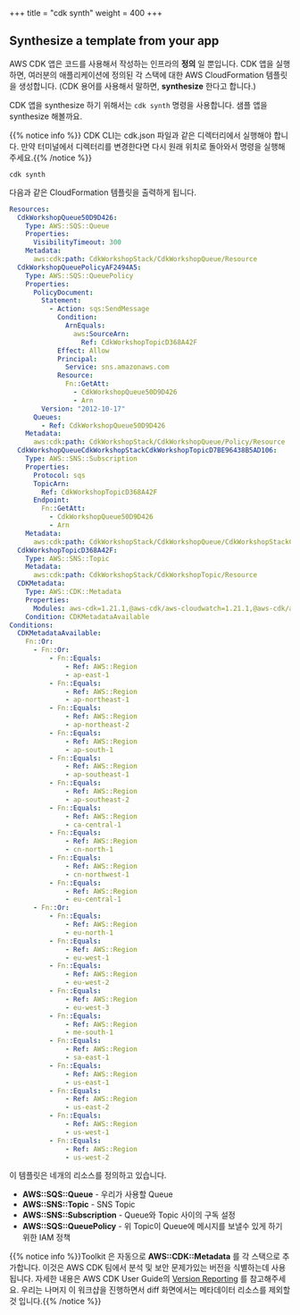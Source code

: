 +++
title = "cdk synth"
weight = 400
+++

## Synthesize a template from your app

AWS CDK 앱은 코드를 사용해서 작성하는 인프라의 **정의** 일 뿐입니다. CDK 앱을 실행하면, 여러분의 애플리케이션에 정의된 각 스택에 대한 AWS CloudFormation 템플릿을 생성합니다. (CDK 용어를 사용해서 말하면, **synthesize** 한다고 합니다.)

CDK 앱을 synthesize 하기 위해서는 `cdk synth` 명령을 사용합니다. 샘플 앱을 synthesize 해볼까요.

{{% notice info %}} CDK CLI는 cdk.json 파일과 같은 디렉터리에서 실행해야 합니다. 만약 터미널에서 디렉터리를 변경한다면 다시 원래 위치로 돌아와서 명령을 실행해주세요.{{% /notice %}}

```
cdk synth
```

다음과 같은 CloudFormation 템플릿을 출력하게 됩니다.

```yaml
Resources:
  CdkWorkshopQueue50D9D426:
    Type: AWS::SQS::Queue
    Properties:
      VisibilityTimeout: 300
    Metadata:
      aws:cdk:path: CdkWorkshopStack/CdkWorkshopQueue/Resource
  CdkWorkshopQueuePolicyAF2494A5:
    Type: AWS::SQS::QueuePolicy
    Properties:
      PolicyDocument:
        Statement:
          - Action: sqs:SendMessage
            Condition:
              ArnEquals:
                aws:SourceArn:
                  Ref: CdkWorkshopTopicD368A42F
            Effect: Allow
            Principal:
              Service: sns.amazonaws.com
            Resource:
              Fn::GetAtt:
                - CdkWorkshopQueue50D9D426
                - Arn
        Version: "2012-10-17"
      Queues:
        - Ref: CdkWorkshopQueue50D9D426
    Metadata:
      aws:cdk:path: CdkWorkshopStack/CdkWorkshopQueue/Policy/Resource
  CdkWorkshopQueueCdkWorkshopStackCdkWorkshopTopicD7BE96438B5AD106:
    Type: AWS::SNS::Subscription
    Properties:
      Protocol: sqs
      TopicArn:
        Ref: CdkWorkshopTopicD368A42F
      Endpoint:
        Fn::GetAtt:
          - CdkWorkshopQueue50D9D426
          - Arn
    Metadata:
      aws:cdk:path: CdkWorkshopStack/CdkWorkshopQueue/CdkWorkshopStackCdkWorkshopTopicD7BE9643/Resource
  CdkWorkshopTopicD368A42F:
    Type: AWS::SNS::Topic
    Metadata:
      aws:cdk:path: CdkWorkshopStack/CdkWorkshopTopic/Resource
  CDKMetadata:
    Type: AWS::CDK::Metadata
    Properties:
      Modules: aws-cdk=1.21.1,@aws-cdk/aws-cloudwatch=1.21.1,@aws-cdk/aws-iam=1.21.1,@aws-cdk/aws-kms=1.21.1,@aws-cdk/aws-sns=1.21.1,@aws-cdk/aws-sns-subscriptions=1.21.1,@aws-cdk/aws-sqs=1.21.1,@aws-cdk/core=1.21.1,@aws-cdk/cx-api=1.21.1,@aws-cdk/region-info=1.21.1,jsii-runtime=node.js/v13.6.0
    Condition: CDKMetadataAvailable
Conditions:
  CDKMetadataAvailable:
    Fn::Or:
      - Fn::Or:
          - Fn::Equals:
              - Ref: AWS::Region
              - ap-east-1
          - Fn::Equals:
              - Ref: AWS::Region
              - ap-northeast-1
          - Fn::Equals:
              - Ref: AWS::Region
              - ap-northeast-2
          - Fn::Equals:
              - Ref: AWS::Region
              - ap-south-1
          - Fn::Equals:
              - Ref: AWS::Region
              - ap-southeast-1
          - Fn::Equals:
              - Ref: AWS::Region
              - ap-southeast-2
          - Fn::Equals:
              - Ref: AWS::Region
              - ca-central-1
          - Fn::Equals:
              - Ref: AWS::Region
              - cn-north-1
          - Fn::Equals:
              - Ref: AWS::Region
              - cn-northwest-1
          - Fn::Equals:
              - Ref: AWS::Region
              - eu-central-1
      - Fn::Or:
          - Fn::Equals:
              - Ref: AWS::Region
              - eu-north-1
          - Fn::Equals:
              - Ref: AWS::Region
              - eu-west-1
          - Fn::Equals:
              - Ref: AWS::Region
              - eu-west-2
          - Fn::Equals:
              - Ref: AWS::Region
              - eu-west-3
          - Fn::Equals:
              - Ref: AWS::Region
              - me-south-1
          - Fn::Equals:
              - Ref: AWS::Region
              - sa-east-1
          - Fn::Equals:
              - Ref: AWS::Region
              - us-east-1
          - Fn::Equals:
              - Ref: AWS::Region
              - us-east-2
          - Fn::Equals:
              - Ref: AWS::Region
              - us-west-1
          - Fn::Equals:
              - Ref: AWS::Region
              - us-west-2
```

이 템플릿은 네개의 리소스를 정의하고 있습니다.

- **AWS::SQS::Queue** - 우리가 사용할 Queue
- **AWS::SNS::Topic** - SNS Topic
- **AWS::SNS::Subscription** - Queue와 Topic 사이의 구독 설정
- **AWS::SQS::QueuePolicy** - 위 Topic이 Queue에 메시지를 보낼수 있게 하기 위한 IAM 정책

{{% notice info %}}Toolkit 은 자동으로  **AWS::CDK::Metadata** 를 각 스택으로 추가합니다. 이것은 AWS CDK 팀에서 분석 및 보안 문제가있는 버전을 식별하는데 사용됩니다. 자세한 내용은 AWS CDK User Guide의 [Version Reporting](https://docs.aws.amazon.com/cdk/latest/guide/tools.html) 를 참고해주세요. 우리는 나머지 이 워크샵을 진행하면서 diff 화면에서는 메타데이터 리소스를 제외할 것 입니다.{{% /notice %}}

